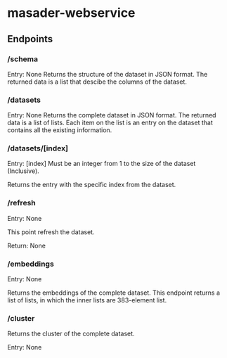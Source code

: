 # masader-webservice


## Endpoints 

### /schema

Entry: None
Returns the structure of the dataset in JSON format. The returned data is a list that descibe the columns of the dataset.

### /datasets
Entry: None
Returns the complete dataset in JSON format. The returned data is a list of lists. Each item on the list is an entry on the dataset that contains all the existing information.

### /datasets/[index]

Entry:
[index] Must be an integer from 1 to the size of the dataset (Inclusive).

Returns the entry with the specific index from the dataset.

### /refresh
Entry: None

This point refresh the dataset.

Return: None

### /embeddings

Entry: None

Returns the embeddings of the complete dataset. This endpoint returns a list of lists, in which the inner lists are 383-element list.

### /cluster

Returns the cluster of the complete dataset.

Entry: None
